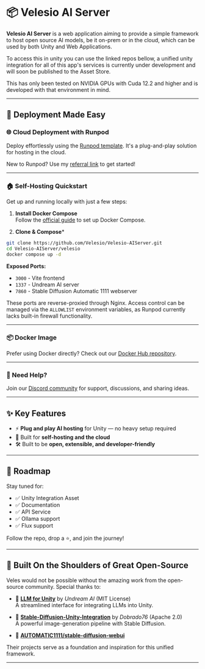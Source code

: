 # 📦 Velesio AI Server

**Velesio AI Server** is a web application aiming to provide a simple framework to host open source AI models, be it on-prem or in the cloud, which can be used by both Unity and Web Applications.

To access this in unity you can use the linked repos bellow, a unified unity integration for all of this app's services is currently under development and will soon be published to the Asset Store.

This has only been tested on NVIDIA GPUs with Cuda 12.2 and higher and is developed with that environment in mind.

---

## 🚀 Deployment Made Easy

### 🌐 Cloud Deployment with Runpod

Deploy effortlessly using the [Runpod template](https://www.runpod.io/console/explore/07cky3lznr). It's a plug-and-play solution for hosting in the cloud.

New to Runpod? Use my [referral link](https://runpod.io?ref=muhg2w55) to get started!

---

### 🏠 Self-Hosting Quickstart

Get up and running locally with just a few steps:

1. **Install Docker Compose**  
  Follow the [official guide](https://docs.docker.com/compose/install/linux/) to set up Docker Compose.

2. **Clone & Compose***  
  ```bash
  git clone https://github.com/Velesio/Velesio-AIServer.git
  cd Velesio-AIServer/velesio
  docker compose up -d
  ```

  **Exposed Ports:**
  - `3000` - Vite frontend  
  - `1337` - Undream AI server  
  - `7860` - Stable Diffusion Automatic 1111 webserver  

  These ports are reverse-proxied through Nginx. Access control can be managed via the `ALLOWLIST` environment variables, as Runpod currently lacks built-in firewall functionality.

---

### 📦 Docker Image

Prefer using Docker directly? Check out our [Docker Hub repository](https://hub.docker.com/repository/docker/teocholakov/velesio-aiserver).

---

### 💬 Need Help?

Join our [Discord community](https://discord.gg/pMB6w3mJyF) for support, discussions, and sharing ideas.

---

## ✨ Key Features

- ⚡ **Plug and play AI hosting** for Unity — no heavy setup required  
- 🧠 Built for **self-hosting and the cloud**
- 🛠️ Built to be **open, extensible, and developer-friendly**  

---
## 🚧 Roadmap

Stay tuned for:

- ✅ Unity Integration Asset
- ✅ Documentation
- ✅ API Service
- ✅ Ollama support
- ✅ Flux support

Follow the repo, drop a ⭐, and join the journey!

---

## 🧱 Built On the Shoulders of Great Open-Source

Veles would not be possible without the amazing work from the open-source community. Special thanks to:

- 🧠 [**LLM for Unity**](https://github.com/undreamai/LLMUnity) by *Undream AI* (MIT License)  
  A streamlined interface for integrating LLMs into Unity.

- 🎨 [**Stable-Diffusion-Unity-Integration**](https://github.com/dobrado76/Stable-Diffusion-Unity-Integration) by *Dobrado76* (Apache 2.0)  
  A powerful image-generation pipeline with Stable Diffusion.

- 🎨 [**AUTOMATIC1111/stable-diffusion-webui**](https://github.com/AUTOMATIC1111/stable-diffusion-webui)

Their projects serve as a foundation and inspiration for this unified framework.

---
